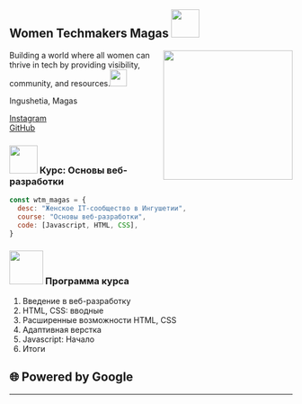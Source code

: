 <h2> Women Techmakers Magas <img src="https://media.giphy.com/media/mGcNjsfWAjY5AEZNw6/giphy.gif" width="50"></h2>
<img align='right' src="https://media.giphy.com/media/jIgXf4hgbHCeKiXpvt/giphy.gif" width="230">
<p>Building a world where all women can thrive in tech by providing visibility, community, and resources.<img src="https://media.giphy.com/media/WUlplcMpOCEmTGBtBW/giphy.gif" width="30"> 
</p>
<p>Ingushetia, Magas
</p>

[Instagram](https://instagram.com/wtm_magas) <br>
[GitHub](https://github.com/wtmmagas)


### <img src="https://media.giphy.com/media/VgCDAzcKvsR6OM0uWg/giphy.gif" width="50"> Курс: Основы веб-разработки

```javascript
const wtm_magas = {
  desc: "Женское IT-сообщество в Ингушетии",
  course: "Основы веб-разработки",
  code: [Javascript, HTML, CSS],
}
```
### <img src="https://media.giphy.com/media/LnQjpWaON8nhr21vNW/giphy.gif" width="60"> Программа курса

1. Введение в веб-разработку
2. HTML, CSS: вводные
3. Расширенные возможности HTML, CSS
4. Адаптивная верстка
5. Javascript: Начало
6. Итоги


## 🌐 Powered by Google
---

